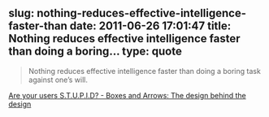 slug: nothing-reduces-effective-intelligence-faster-than
date: 2011-06-26 17:01:47
title: Nothing reduces effective intelligence faster than doing a boring...
type: quote
---

> Nothing reduces effective intelligence faster than doing a boring task against one’s will.

[Are your users S.T.U.P.I.D? - Boxes and Arrows: The design behind the design](http://www.boxesandarrows.com/view/are-your-users-s-t-u)
